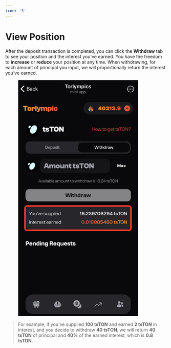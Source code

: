```yaml
---
icon: '5'
---
```


# View Position

After the deposit transaction is completed, you can click the **Withdraw** tab to see your position and the interest you've earned. You have the freedom to **increase** or **reduce** your position at any time. When withdrawing, for each amount of principal you input, we will proportionally return the interest you’ve earned.

<figure><img src="../../.gitbook/assets/saaa.png" alt="" width="375"><figcaption></figcaption></figure>

> For example, if you’ve supplied **100 tsTON** and earned **2 tsTON** in interest, and you decide to withdraw **40 tsTON**, we will return **40 tsTON** of principal and **40%** of the earned interest, which is **0.8 tsTON**.
